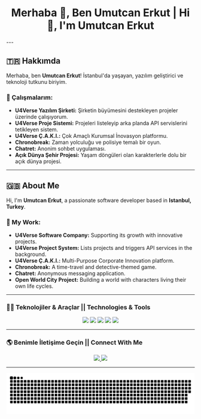 <h1 align="center">Merhaba 👋, Ben Umutcan Erkut | Hi 👋, I'm Umutcan Erkut</h1>
---

<a id="hakkımda"></a>
## 🇹🇷 Hakkımda  

Merhaba, ben **Umutcan Erkut**! İstanbul'da yaşayan, yazılım geliştirici ve teknoloji tutkunu biriyim.  

### 🚀 Çalışmalarım:  
- **U4Verse Yazılım Şirketi:** Şirketin büyümesini destekleyen projeler üzerinde çalışıyorum.  
- **U4Verse Proje Sistemi:** Projeleri listeleyip arka planda API servislerini tetikleyen sistem.  
- **U4Verse Ç.A.K.I.:** Çok Amaçlı Kurumsal İnovasyon platformu.  
- **Chronobreak:** Zaman yolculuğu ve polisiye temalı bir oyun.  
- **Chatret:** Anonim sohbet uygulaması.  
- **Açık Dünya Şehir Projesi:** Yaşam döngüleri olan karakterlerle dolu bir açık dünya projesi.  

---

<a id="about-me"></a>
## 🇬🇧 About Me  

Hi, I'm **Umutcan Erkut**, a passionate software developer based in **Istanbul, Turkey**.  

### 🚀 My Work:  
- **U4Verse Software Company:** Supporting its growth with innovative projects.  
- **U4Verse Project System:** Lists projects and triggers API services in the background.  
- **U4Verse Ç.A.K.I.:** Multi-Purpose Corporate Innovation platform.  
- **Chronobreak:** A time-travel and detective-themed game.  
- **Chatret:** Anonymous messaging application.  
- **Open World City Project:** Building a world with characters living their own life cycles.  

---

### 🧑‍💻 Teknolojiler & Araçlar || Technologies & Tools  
<p align="center"> 
  <img src="https://img.shields.io/badge/Code-React-informational?style=flat&logo=react&logoColor=white&color=61DAFB" />
  <img src="https://img.shields.io/badge/Code-Laravel-critical?style=flat&logo=laravel&logoColor=white&color=FF2D20" />
  <img src="https://img.shields.io/badge/Code-Node.js-success?style=flat&logo=node.js&logoColor=white&color=339933" />
  <img src="https://img.shields.io/badge/Code-Unreal_Engine-important?style=flat&logo=unrealengine&logoColor=white&color=0E1128" />
  <img src="https://img.shields.io/badge/Code-Python-3572A5?style=flat&logo=python&logoColor=white" />
</p>

---

### 🌎 Benimle İletişime Geçin || Connect With Me  
<p align="center"> 
  <a href="https://www.linkedin.com/in/umutc4n" target="blank">
    <img src="https://img.shields.io/badge/LinkedIn-Follow%20me-blue?style=flat&logo=linkedin" />
  </a>
  <a href="https://instagram.com/uc.erkut" target="blank">
    <img src="https://img.shields.io/badge/Instagram-Follow%20me-red?style=flat&logo=instagram" />
  </a> 
</p>

---

<div align="center">
  <img src="./github-contribution-grid-snake.svg" alt="Snake Animation" />
</div>
